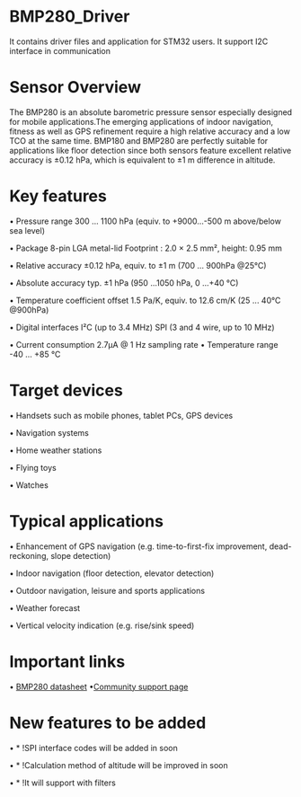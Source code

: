 # BMP280_Driver
 It contains driver files and application for STM32 users. It support I2C interface in communication

# Sensor Overview
The BMP280 is an absolute barometric pressure sensor especially designed for mobile applications.The emerging applications of indoor navigation, fitness as well as GPS refinement require a high relative accuracy and a low TCO at the same time. BMP180 and BMP280 are perfectly suitable for applications like floor detection since both sensors feature excellent relative accuracy is ±0.12 hPa, which is equivalent to ±1 m difference in altitude.

# Key features
• Pressure range 300 … 1100 hPa (equiv. to +9000…-500 m above/below sea level)

• Package 8-pin LGA metal-lid Footprint : 2.0 × 2.5 mm², height: 0.95 mm

• Relative accuracy ±0.12 hPa, equiv. to ±1 m (700 … 900hPa @25°C) 

• Absolute accuracy typ. ±1 hPa (950 ...1050 hPa, 0 ...+40 °C) 

• Temperature coefficient offset 1.5 Pa/K, equiv. to 12.6 cm/K (25 ... 40°C @900hPa) 

• Digital interfaces I²C (up to 3.4 MHz) SPI (3 and 4 wire, up to 10 MHz) 

• Current consumption 2.7µA @ 1 Hz sampling rate • Temperature range -40 … +85 °C



# Target devices 
• Handsets such as mobile phones, tablet PCs, GPS devices 

• Navigation systems

• Home weather stations 

• Flying toys 

• Watches

# Typical applications
•	Enhancement of GPS navigation (e.g. time-to-first-fix improvement, dead-reckoning, slope detection) 

•	Indoor navigation (floor detection, elevator detection) 

•	Outdoor navigation, leisure and sports applications 

•	Weather forecast 

•	Vertical velocity indication (e.g. rise/sink speed)


# Important links
•	[BMP280 datasheet]([https://www.google.com](https://html.alldatasheet.com/html-pdf/1132069/BOSCH/BMP280/173/1/BMP280.html)https://html.alldatasheet.com/html-pdf/1132069/BOSCH/BMP280/173/1/BMP280.html)
•[Community support page]([https://www.google.com](https://community.bosch-sensortec.com/t5/Bosch-Sensortec-Community/ct-p/bst_community)https://community.bosch-sensortec.com/t5/Bosch-Sensortec-Community/ct-p/bst_community)


# New features to be added
•	 * !SPI interface codes will be added in soon

•	 * !Calculation method of altitude will be improved in soon

•	 * !It will support with filters




